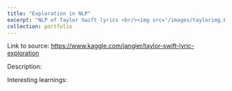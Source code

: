 ```yaml
---
title: "Exploration in NLP"
excerpt: "NLP of Taylor Swift lyrics <br/><img src='/images/taylorimg.PNG'>"
collection: portfolio
---
```


Link to source: https://www.kaggle.com/jangier/taylor-swift-lyric-exploration

Description: 

Interesting learnings:

